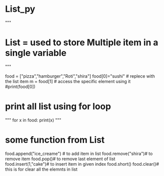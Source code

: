# List_py
"""
# List = used to store Multiple item in a single variable 


"""

food = ["pizza","hamburger","Roti","shira"]
food[0]="sushi"  # replece with the list item 
m = food[1]      # access the specific element using it 
#print(food[0])

# print all list using for loop
"""
for x in food:
    print(x)  """


# some function from List 

food.append("ice_creame") # to add item in list
food.remove("shira")# to remove item
food.pop()# to remove last element of list
food.insert(1,"cake")# to insert item in given index
food.short()
food.clear()# this is for clear all the elemnts in list 
